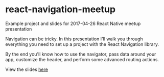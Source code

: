 # react-navigation-meetup
Example project and slides for 2017-04-26 React Native meetup presentation

Navigation can be tricky. In this presentation I'll walk you through everything you need to set up a project with the React Navigation library.

By the end you'll know how to use the navigator, pass data around your app, customize the header, and perform some advanced routing actions.

View the slides [here](https://docs.google.com/presentation/d/1NueI5-WnkP8ssGq7VpKEIa6g6QkDULChT7uHaXJ9Tw0/edit#slide=id.g1d87d8784b_0_1)
